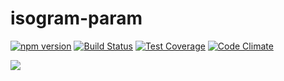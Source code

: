 #  isogram-param
[![npm version](https://img.shields.io/npm/v/isogram-param.svg)](https://www.npmjs.com/package/isogram-param)
[![Build Status](https://img.shields.io/travis/ThomasR/isogram-param.svg)](https://travis-ci.org/ThomasR/isogram-param)
[![Test Coverage](https://img.shields.io/codeclimate/coverage/github/ThomasR/isogram-param.svg)](https://codeclimate.com/github/ThomasR/isogram-param/coverage)
[![Code Climate](https://img.shields.io/codeclimate/github/ThomasR/isogram-param.svg)](https://codeclimate.com/github/ThomasR/isogram-param/code)

[![](https://img.shields.io/github/license/ThomasR/isogram-param.svg)](LICENSE)
